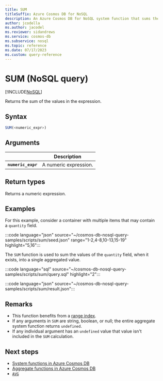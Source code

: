 ```yaml
---
title: SUM
titleSuffix: Azure Cosmos DB for NoSQL
description: An Azure Cosmos DB for NoSQL system function that sums the specified values.
author: jcodella
ms.author: jacodel
ms.reviewer: sidandrews
ms.service: cosmos-db
ms.subservice: nosql
ms.topic: reference
ms.date: 07/17/2023
ms.custom: query-reference
---
```


# SUM (NoSQL query)

[!INCLUDE[NoSQL](../../includes/appliesto-nosql.md)]

Returns the sum of the values in the expression.
  
## Syntax
  
```sql
SUM(<numeric_expr>)  
```  
  
## Arguments

| | Description |
| --- | --- |
| **`numeric_expr`** | A numeric expression. |
  
## Return types
  
Returns a numeric expression.  
  
## Examples
  
For this example, consider a container with multiple items that may contain a `quantity` field.
  
:::code language="json" source="~/cosmos-db-nosql-query-samples/scripts/sum/seed.json" range="1-2,4-8,10-13,15-19" highlight="5,16":::

The `SUM` function is used to sum the values of the `quantity` field, when it exists, into a single aggregated value.

:::code language="sql" source="~/cosmos-db-nosql-query-samples/scripts/sum/query.sql" highlight="2":::

:::code language="json" source="~/cosmos-db-nosql-query-samples/scripts/sum/result.json":::

## Remarks

- This function benefits from a [range index](../../index-policy.md#includeexclude-strategy).
- If any arguments in `SUM` are string, boolean, or null; the entire aggregate system function returns `undefined`.
- If any individual argument has an `undefined` value that value isn't included in the `SUM` calculation.

## Next steps

- [System functions in Azure Cosmos DB](system-functions.yml)
- [Aggregate functions in Azure Cosmos DB](aggregate-functions.yml)
- [`AVG`](average.md)

